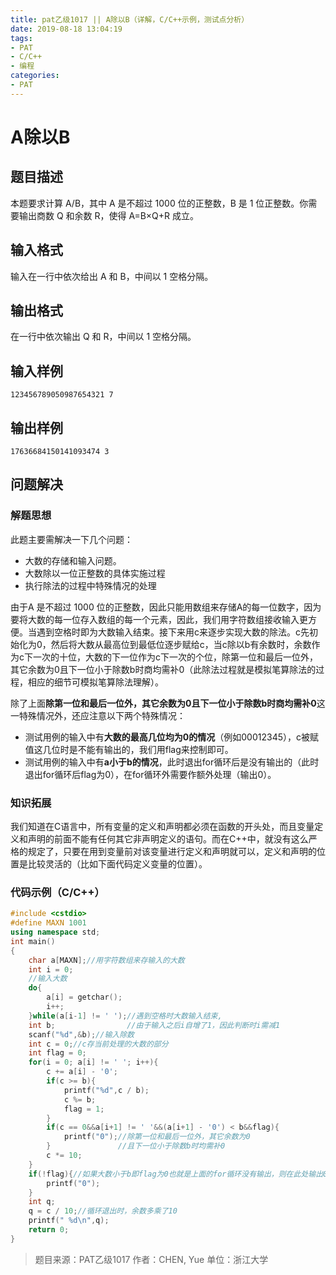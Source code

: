 ```yaml
---
title: pat乙级1017 || A除以B（详解，C/C++示例，测试点分析）
date: 2019-08-18 13:04:19
tags:
- PAT
- C/C++
- 编程
categories:
- PAT
---
```


# **A除以B**
## **题目描述**
本题要求计算 A/B，其中 A 是不超过 1000 位的正整数，B 是 1 位正整数。你需要输出商数 Q 和余数 R，使得 A=B×Q+R 成立。
## **输入格式**
输入在一行中依次给出 A 和 B，中间以 1 空格分隔。
## **输出格式**
在一行中依次输出 Q 和 R，中间以 1 空格分隔。
## **输入样例**
```null
123456789050987654321 7
```
## **输出样例**
```null
17636684150141093474 3
```

## 问题解决
### 解题思想
此题主要需解决一下几个问题：
* 大数的存储和输入问题。
* 大数除以一位正整数的具体实施过程
* 执行除法的过程中特殊情况的处理

由于A 是不超过 1000 位的正整数，因此只能用数组来存储A的每一位数字，因为要将大数的每一位存入数组的每一个元素，因此，我们用字符数组接收输入更方便。当遇到空格时即为大数输入结束。接下来用c来逐步实现大数的除法。c先初始化为0，然后将大数从最高位到最低位逐步赋给c，当c除以b有余数时，余数作为c下一次的十位，大数的下一位作为c下一次的个位，除第一位和最后一位外，其它余数为0且下一位小于除数b时商均需补0（此除法过程就是模拟笔算除法的过程，相应的细节可模拟笔算除法理解）。

除了上面**除第一位和最后一位外，其它余数为0且下一位小于除数b时商均需补0**这一特殊情况外，还应注意以下两个特殊情况：

* 测试用例的输入中有**大数的最高几位均为0的情况**（例如00012345），c被赋值这几位时是不能有输出的，我们用flag来控制即可。
* 测试用例的输入中有**a小于b的情况**，此时退出for循环后是没有输出的（此时退出for循环后flag为0），在for循环外需要作额外处理（输出0）。

### 知识拓展
我们知道在C语言中，所有变量的定义和声明都必须在函数的开头处，而且变量定义和声明的前面不能有任何其它非声明定义的语句。而在C++中，就没有这么严格的规定了，只要在用到变量前对该变量进行定义和声明就可以，定义和声明的位置是比较灵活的（比如下面代码定义变量的位置）。

### 代码示例（C/C++）

```cpp
#include <cstdio>
#define MAXN 1001
using namespace std;
int main()
{
    char a[MAXN];//用字符数组来存输入的大数
    int i = 0;
    //输入大数
    do{
        a[i] = getchar();
        i++;
    }while(a[i-1] != ' ');//遇到空格时大数输入结束,
    int b;                //由于输入之后i自增了1，因此判断时i需减1
    scanf("%d",&b);//输入除数
    int c = 0;//c存当前处理的大数的部分
    int flag = 0;
    for(i = 0; a[i] != ' '; i++){
        c += a[i] - '0';
        if(c >= b){
            printf("%d",c / b);
            c %= b;
            flag = 1;
        }
        if(c == 0&&a[i+1] != ' '&&(a[i+1] - '0') < b&&flag){
            printf("0");//除第一位和最后一位外，其它余数为0
        }               //且下一位小于除数b时均需补0
        c *= 10;
    }
    if(!flag){//如果大数小于b即flag为0也就是上面的for循环没有输出，则在此处输出0
        printf("0");
    }
    int q;
    q = c / 10;//循环退出时，余数多乘了10
    printf(" %d\n",q);
    return 0;
}
```

>题目来源：PAT乙级1017
>作者：CHEN, Yue
>单位：浙江大学